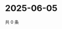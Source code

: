 # 2025-06-05

共 0 条

<!-- BEGIN ZHIHUVIDEO -->
<!-- 最后更新时间 Thu Jun 05 2025 15:12:15 GMT+0800 (China Standard Time) -->

<!-- END ZHIHUVIDEO -->
